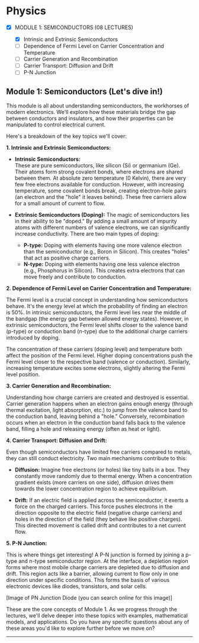 # Physics

- [x] MODULE 1: SEMICONDUCTORS (08 LECTURES)

  - [x] Intrinsic and Extrinsic Semiconductors
  - [ ] Dependence of Fermi Level on Carrier Concentration and Temperature
  - [ ] Carrier Generation and Recombination
  - [ ] Carrier Transport: Diffusion and Drift
  - [ ] P-N Junction
        
## Module 1: Semiconductors (Let's dive in!)

This module is all about understanding semiconductors, the workhorses of modern electronics. We'll explore how these materials bridge the gap between conductors and insulators, and how their properties can be manipulated to control electrical current.

Here's a breakdown of the key topics we'll cover:

**1. Intrinsic and Extrinsic Semiconductors:**

* **Intrinsic Semiconductors:**  
These are pure semiconductors, like silicon (Si) or germanium (Ge). Their atoms form strong covalent bonds, where electrons are shared between them. At absolute zero temperature (0 Kelvin), there are very few free electrons available for conduction. However, with increasing temperature, some covalent bonds break, creating electron-hole pairs (an electron and the "hole" it leaves behind). These free carriers allow for a small amount of current to flow.

* **Extrinsic Semiconductors (Doping):** 
The magic of semiconductors lies in their ability to be "doped." By adding a small amount of impurity atoms with different numbers of valence electrons, we can significantly increase conductivity. There are two main types of doping:

    * **P-type:** Doping with elements having one more valence electron than the semiconductor (e.g., Boron in Silicon). This creates "holes" that act as positive charge carriers.
    * **N-type:** Doping with elements having one less valence electron (e.g., Phosphorus in Silicon). This creates extra electrons that can move freely and contribute to conduction.



**2. Dependence of Fermi Level on Carrier Concentration and Temperature:**

The Fermi level is a crucial concept in understanding how semiconductors behave. It's the energy level at which the probability of finding an electron is 50%. In intrinsic semiconductors, the Fermi level lies near the middle of the bandgap (the energy gap between allowed energy states). However, in extrinsic semiconductors, the Fermi level shifts closer to the valence band (p-type) or conduction band (n-type) due to the additional charge carriers introduced by doping.

The concentration of these carriers (doping level) and temperature both affect the position of the Fermi level. Higher doping concentrations push the Fermi level closer to the respective band (valence or conduction). Similarly, increasing temperature excites some electrons, slightly altering the Fermi level position.



**3. Carrier Generation and Recombination:**

Understanding how charge carriers are created and destroyed is essential. Carrier generation happens when an electron gains enough energy (through thermal excitation, light absorption, etc.) to jump from the valence band to the conduction band, leaving behind a "hole." Conversely, recombination occurs when an electron in the conduction band falls back to the valence band, filling a hole and releasing energy (often as heat or light).

**4. Carrier Transport: Diffusion and Drift:**

Even though semiconductors have limited free carriers compared to metals, they can still conduct electricity. Two main mechanisms contribute to this:

* **Diffusion:**  Imagine free electrons (or holes) like tiny balls in a box. They constantly move randomly due to thermal energy. When a concentration gradient exists (more carriers on one side), diffusion drives them towards the lower concentration region to achieve equilibrium.

* **Drift:**  If an electric field is applied across the semiconductor, it exerts a force on the charged carriers. This force pushes electrons in the direction opposite to the electric field (negative charge carriers) and holes in the direction of the field (they behave like positive charges). This directed movement is called drift and contributes to a net current flow.

**5. P-N Junction:**

This is where things get interesting! A P-N junction is formed by joining a p-type and n-type semiconductor region. At the interface, a depletion region forms where most mobile charge carriers are depleted due to diffusion and drift. This region acts like a barrier, allowing current to flow only in one direction under specific conditions. This forms the basis of various electronic devices like diodes, transistors, and solar cells.

[Image of PN Junction Diode (you can search online for this image)]

These are the core concepts of Module 1. As we progress through the lectures, we'll delve deeper into these topics with examples, mathematical models, and applications. Do you have any specific questions about any of these areas you'd like to explore further before we move on? 

---


